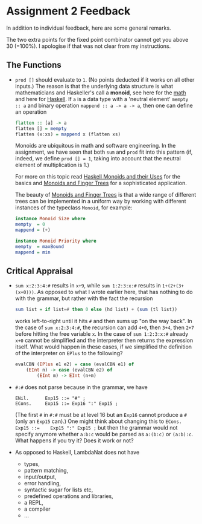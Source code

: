 # Assignment 2 Feedback

In addition to individual feedback, here are some general remarks.

The two extra points for the fixed point combinator cannot get you above 30 (=100%). I apologise if that was not clear from my instructions.

## The Functions

- `prod []` should evaluate to `1`. (No points deducted if it works on all other inputs.) The reason is that the underlying data structure is what mathematicians and Haskeller's call a **monoid**, see here for the [math](https://en.wikipedia.org/wiki/Monoid) and here for [Haskell](https://wiki.haskell.org/Monoid). If `a` is a data type with a 'neutral element' `mempty :: a` and binary operation `mappend :: a -> a -> a`, then one can define an operation
    ```haskell  
    flatten :: [a] -> a
    flatten [] = mempty
    flatten (x:xs) = mappend x (flatten xs)
    ```
    Monoids are ubiquitous in math and software engineering. In the assignment, we have seen that both `sum` and `prod` fit into this pattern (if, indeed, we define `prod [] = 1`, taking into account that the neutral element of multiplication is 1.)

    For more on this topic read [Haskell Monoids and their Uses](http://blog.sigfpe.com/2009/01/haskell-monoids-and-their-uses.html) for the basics and [Monoids and Finger Trees](https://apfelmus.nfshost.com/articles/monoid-fingertree.html) for a sophisticated application. 
    
    The beauty of [Monoids and Finger Trees](https://apfelmus.nfshost.com/articles/monoid-fingertree.html) is that a wide range of different trees can be implemented in a uniform way by working with different instances of the typeclass `Monoid`, for example:

    ```haskell
    instance Monoid Size where
    mempty  = 0
    mappend = (+)

    instance Monoid Priority where
    mempty  = maxBound
    mappend = min
    ```

## Critical Appraisal

- `sum x:2:3:4:#` results in `x+9`, while `sum 1:2:3:x:#` results in `1+(2+(3+(x+0)))`. As opposed to what I wrote earlier here, that has nothing to do with the grammar, but rather with the fact the recursion
    ```haskell
    sum list = if list=# then 0 else (hd list) + (sum (tl list))
    ```
    works left-to-right until it hits `#` and then sums up "on the way back". In the case of `sum x:2:3:4:#`, the recursion can add `4+0`, then `3+4`, then `2+7` before hitting the free variable `x`. In the case of  `sum 1:2:3:x:#` already `x+0` cannot be simplified and the interpreter then returns the expression itself. What would happen in these cases, if we simplified the definition of the interpreter on `EPlus` to the following?
    ```haskell
    evalCBN (EPlus e1 e2) = case (evalCBN e1) of
        (EInt n) -> case (evalCBN e2) of
            (EInt m) -> EInt (n+m)
    ```

- `#:#` does not parse because in the grammar, we have 
    ```
    ENil.      Exp15 ::= "#" ; 
    ECons.     Exp15 ::= Exp16 ":" Exp15 ;
    ```
    (The first `#` in `#:#` must be at level 16 but an `Exp16` cannot produce a `#` (only an `Exp15` can).) One might think about changing this to `ECons.     Exp15 ::=    Exp15 ":" Exp15 ;` but then the grammar would not specify  anymore whether `a:b:c` would be parsed as `a:(b:c)` or `(a:b):c`. What happens if you try it? Does it work or not?  

- As opposed to Haskell, LambdaNat does not have
    - types,
    - pattern matching,
    - input/output,
    - error handling,
    - syntactic sugar for lists etc, 
    - predefined operations and libraries,
    - a REPL,
    - a compiler
    - ...


